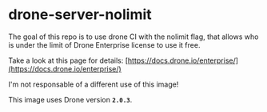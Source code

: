 # drone-server-nolimit

The goal of this repo is to use drone CI with the nolimit flag, that allows who is under the limit of Drone Enterprise license to use it free.

Take a look at this page for details:
[https://docs.drone.io/enterprise/](https://docs.drone.io/enterprise/)

I'm not responsable of a different use of this image!

This image uses Drone version **`2.0.3`**.
